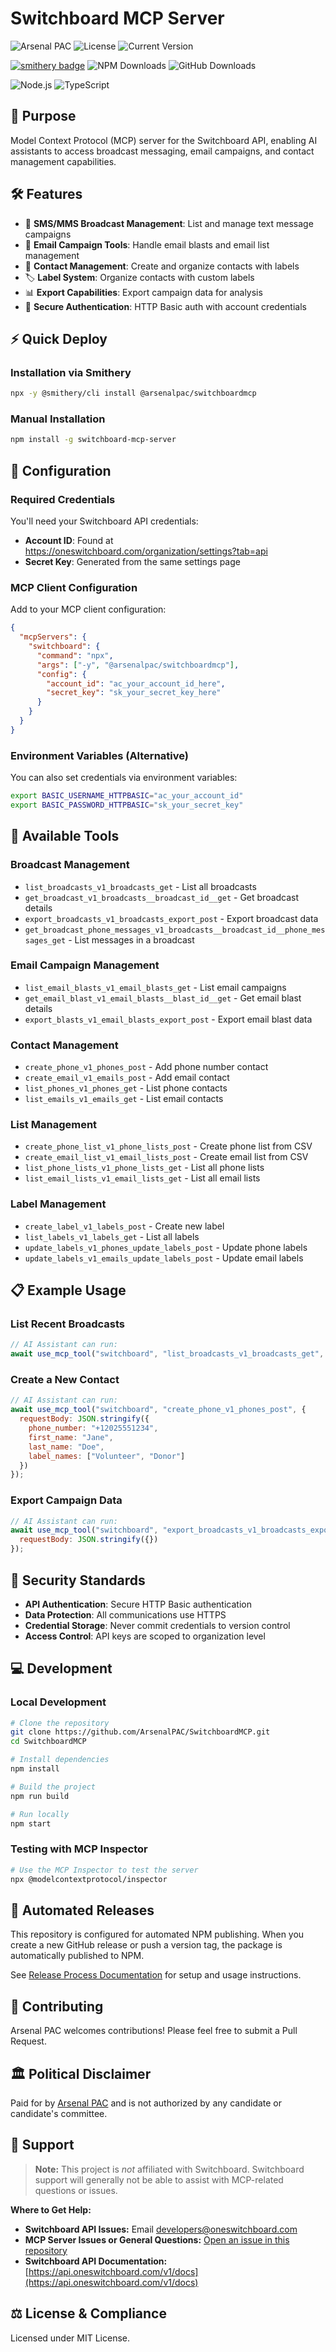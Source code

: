 # Switchboard MCP Server

<!-- Badges -->
![Arsenal PAC](https://img.shields.io/badge/Arsenal%20PAC-⚙️-FF6B6B?style=for-the-badge)
![License](https://img.shields.io/badge/License-MIT-yellow.svg?style=for-the-badge)
![Current Version](https://img.shields.io/github/package-json/v/ArsenalPAC/SwitchboardMCP?style=for-the-badge)

[![smithery badge](https://smithery.ai/badge/@ArsenalPAC/switchboardmcp)](https://smithery.ai/server/@ArsenalPAC/switchboardmcp)
![NPM Downloads](https://img.shields.io/npm/dt/switchboard-mcp-server)
![GitHub Downloads](https://img.shields.io/github/downloads/ArsenalPAC/SwitchboardMCP/total)

![Node.js](https://img.shields.io/badge/Node.js-339933?logo=node.js&logoColor=white&style=for-the-badge)
![TypeScript](https://img.shields.io/badge/TypeScript-007ACC?logo=typescript&logoColor=white&style=for-the-badge)

## 🎯 Purpose

Model Context Protocol (MCP) server for the Switchboard API, enabling AI assistants to access broadcast messaging, email campaigns, and contact management capabilities.

## 🛠️ Features

- 📱 **SMS/MMS Broadcast Management**: List and manage text message campaigns
- 📧 **Email Campaign Tools**: Handle email blasts and email list management  
- 👥 **Contact Management**: Create and organize contacts with labels
- 🏷️ **Label System**: Organize contacts with custom labels
- 📊 **Export Capabilities**: Export campaign data for analysis
- 🔐 **Secure Authentication**: HTTP Basic auth with account credentials

## ⚡ Quick Deploy

### Installation via Smithery

```bash
npx -y @smithery/cli install @arsenalpac/switchboardmcp
```

### Manual Installation

```bash
npm install -g switchboard-mcp-server
```

## 🔧 Configuration

### Required Credentials

You'll need your Switchboard API credentials:
- **Account ID**: Found at https://oneswitchboard.com/organization/settings?tab=api
- **Secret Key**: Generated from the same settings page

### MCP Client Configuration

Add to your MCP client configuration:

```json
{
  "mcpServers": {
    "switchboard": {
      "command": "npx",
      "args": ["-y", "@arsenalpac/switchboardmcp"],
      "config": {
        "account_id": "ac_your_account_id_here",
        "secret_key": "sk_your_secret_key_here"
      }
    }
  }
}
```

### Environment Variables (Alternative)

You can also set credentials via environment variables:
```bash
export BASIC_USERNAME_HTTPBASIC="ac_your_account_id"
export BASIC_PASSWORD_HTTPBASIC="sk_your_secret_key"
```

## 🔌 Available Tools

### Broadcast Management
- `list_broadcasts_v1_broadcasts_get` - List all broadcasts
- `get_broadcast_v1_broadcasts__broadcast_id__get` - Get broadcast details
- `export_broadcasts_v1_broadcasts_export_post` - Export broadcast data
- `get_broadcast_phone_messages_v1_broadcasts__broadcast_id__phone_messages_get` - List messages in a broadcast

### Email Campaign Management
- `list_email_blasts_v1_email_blasts_get` - List email campaigns
- `get_email_blast_v1_email_blasts__blast_id__get` - Get email blast details
- `export_blasts_v1_email_blasts_export_post` - Export email blast data

### Contact Management
- `create_phone_v1_phones_post` - Add phone number contact
- `create_email_v1_emails_post` - Add email contact
- `list_phones_v1_phones_get` - List phone contacts
- `list_emails_v1_emails_get` - List email contacts

### List Management
- `create_phone_list_v1_phone_lists_post` - Create phone list from CSV
- `create_email_list_v1_email_lists_post` - Create email list from CSV
- `list_phone_lists_v1_phone_lists_get` - List all phone lists
- `list_email_lists_v1_email_lists_get` - List all email lists

### Label Management
- `create_label_v1_labels_post` - Create new label
- `list_labels_v1_labels_get` - List all labels
- `update_labels_v1_phones_update_labels_post` - Update phone labels
- `update_labels_v1_emails_update_labels_post` - Update email labels

## 📋 Example Usage

### List Recent Broadcasts
```javascript
// AI Assistant can run:
await use_mcp_tool("switchboard", "list_broadcasts_v1_broadcasts_get", {});
```

### Create a New Contact
```javascript
// AI Assistant can run:
await use_mcp_tool("switchboard", "create_phone_v1_phones_post", {
  requestBody: JSON.stringify({
    phone_number: "+12025551234",
    first_name: "Jane",
    last_name: "Doe",
    label_names: ["Volunteer", "Donor"]
  })
});
```

### Export Campaign Data
```javascript
// AI Assistant can run:
await use_mcp_tool("switchboard", "export_broadcasts_v1_broadcasts_export_post", {
  requestBody: JSON.stringify({})
});
```

## 🔐 Security Standards

- **API Authentication**: Secure HTTP Basic authentication
- **Data Protection**: All communications use HTTPS
- **Credential Storage**: Never commit credentials to version control
- **Access Control**: API keys are scoped to organization level

## 💻 Development

### Local Development
```bash
# Clone the repository
git clone https://github.com/ArsenalPAC/SwitchboardMCP.git
cd SwitchboardMCP

# Install dependencies
npm install

# Build the project
npm run build

# Run locally
npm start
```

### Testing with MCP Inspector
```bash
# Use the MCP Inspector to test the server
npx @modelcontextprotocol/inspector
```

## 🚀 Automated Releases

This repository is configured for automated NPM publishing. When you create a new GitHub release or push a version tag, the package is automatically published to NPM.

See [Release Process Documentation](docs/RELEASE_PROCESS.md) for setup and usage instructions.

## 🤝 Contributing

Arsenal PAC welcomes contributions! Please feel free to submit a Pull Request.

## 🏛️ Political Disclaimer

Paid for by [Arsenal PAC](https://arsenaldemocracy.org) and is not authorized by any candidate or candidate's committee.

## 📧 Support


> **Note:** This project is *not* affiliated with Switchboard. Switchboard support will generally not be able to assist with MCP-related questions or issues.

**Where to Get Help:**
- **Switchboard API Issues:** Email [developers@oneswitchboard.com](mailto:developers@oneswitchboard.com)
- **MCP Server Issues or General Questions:** [Open an issue in this repository](../../issues)
- **Switchboard API Documentation:** [https://api.oneswitchboard.com/v1/docs](https://api.oneswitchboard.com/v1/docs)

## ⚖️ License & Compliance

Licensed under MIT License.
